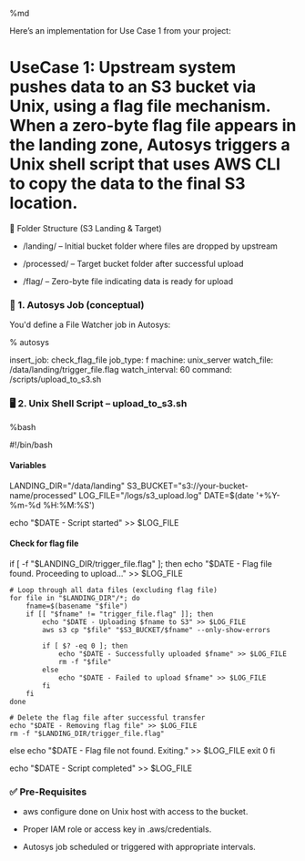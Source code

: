 %md

Here’s an implementation for Use Case 1 from your project:

# UseCase 1: Upstream system pushes data to an S3 bucket via Unix, using a flag file mechanism. When a zero-byte flag file appears in the landing zone, Autosys triggers a Unix shell script that uses AWS CLI to copy the data to the final S3 location.

📁 Folder Structure (S3 Landing & Target)
- /landing/ – Initial bucket folder where files are dropped by upstream

- /processed/ – Target bucket folder after successful upload

- /flag/ – Zero-byte file indicating data is ready for upload

### 🧾 1. Autosys Job (conceptual)
You'd define a File Watcher job in Autosys:

% autosys

insert_job: check_flag_file  job_type: f
machine: unix_server
watch_file: /data/landing/trigger_file.flag
watch_interval: 60
command: /scripts/upload_to_s3.sh

### 🖥️ 2. Unix Shell Script – upload_to_s3.sh
%bash

#!/bin/bash

#### Variables
LANDING_DIR="/data/landing"
S3_BUCKET="s3://your-bucket-name/processed"
LOG_FILE="/logs/s3_upload.log"
DATE=$(date '+%Y-%m-%d %H:%M:%S')

echo "$DATE - Script started" >> $LOG_FILE

#### Check for flag file
if [ -f "$LANDING_DIR/trigger_file.flag" ]; then
    echo "$DATE - Flag file found. Proceeding to upload..." >> $LOG_FILE

    # Loop through all data files (excluding flag file)
    for file in "$LANDING_DIR"/*; do
        fname=$(basename "$file")
        if [[ "$fname" != "trigger_file.flag" ]]; then
            echo "$DATE - Uploading $fname to S3" >> $LOG_FILE
            aws s3 cp "$file" "$S3_BUCKET/$fname" --only-show-errors

            if [ $? -eq 0 ]; then
                echo "$DATE - Successfully uploaded $fname" >> $LOG_FILE
                rm -f "$file"
            else
                echo "$DATE - Failed to upload $fname" >> $LOG_FILE
            fi
        fi
    done

    # Delete the flag file after successful transfer
    echo "$DATE - Removing flag file" >> $LOG_FILE
    rm -f "$LANDING_DIR/trigger_file.flag"
else
    echo "$DATE - Flag file not found. Exiting." >> $LOG_FILE
    exit 0
fi

echo "$DATE - Script completed" >> $LOG_FILE

### ✅ Pre-Requisites
- aws configure done on Unix host with access to the bucket.

- Proper IAM role or access key in .aws/credentials.

- Autosys job scheduled or triggered with appropriate intervals.
